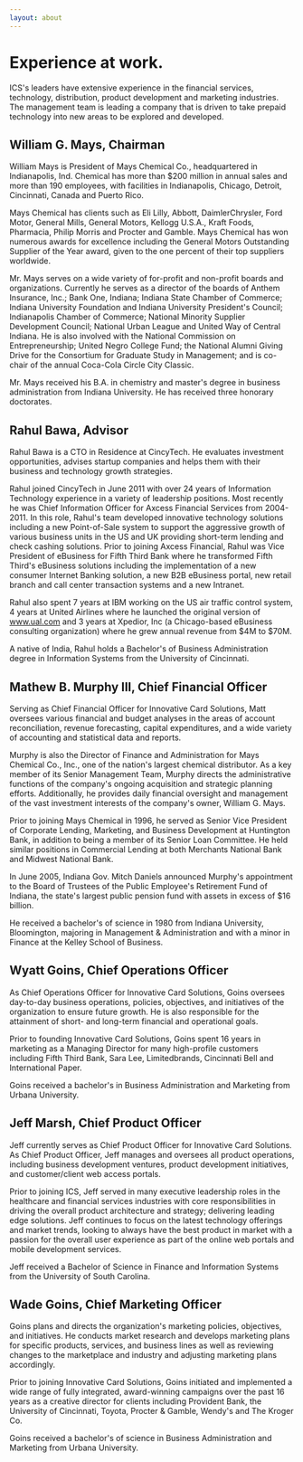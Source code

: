 ```yaml
---
layout: about
---
```

# Experience at work.

ICS's leaders have extensive experience in the financial services,
technology, distribution, product development and marketing industries. The
management team is leading a company that is driven to take prepaid
technology into new areas to be explored and developed.

## William G. Mays, Chairman

William Mays is President of Mays Chemical Co., headquartered in
Indianapolis, Ind.  Chemical has more than $200 million in annual sales and
more than 190 employees, with facilities in Indianapolis, Chicago, Detroit,
Cincinnati, Canada and Puerto Rico.

Mays Chemical has clients such as Eli Lilly, Abbott, DaimlerChrysler, Ford
Motor, General Mills, General Motors, Kellogg U.S.A., Kraft Foods, Pharmacia,
Philip Morris and Procter and Gamble. Mays Chemical has won numerous awards
for excellence including the General Motors Outstanding Supplier of the Year
award, given to the one percent of their top suppliers worldwide.

Mr. Mays serves on a wide variety of for-profit and non-profit boards and
organizations. Currently he serves as a director of the boards of Anthem
Insurance, Inc.; Bank One, Indiana; Indiana State Chamber of Commerce;
Indiana University Foundation and Indiana University President's Council;
Indianapolis Chamber of Commerce; National Minority Supplier Development
Council; National Urban League and United Way of Central Indiana. He is also
involved with the National Commission on Entrepreneurship; United Negro
College Fund; the National Alumni Giving Drive for the Consortium for
Graduate Study in Management; and is co-chair of the annual Coca-Cola Circle
City Classic.

Mr. Mays received his B.A. in chemistry and master's degree in business
administration from Indiana University. He has received three honorary
doctorates.

## Rahul Bawa, Advisor

Rahul Bawa is a CTO in Residence at CincyTech. He evaluates investment
opportunities, advises startup companies and helps them with their business
and technology growth strategies.

Rahul joined CincyTech in June 2011 with over 24 years of Information
Technology experience in a variety of leadership positions. Most recently he
was Chief Information Officer for Axcess Financial Services from 2004-2011.
In this role, Rahul's team developed innovative technology solutions
including a new Point-of-Sale system to support the aggressive growth of
various business units in the US and UK providing short-term lending and
check cashing solutions. Prior to joining Axcess Financial, Rahul was Vice
President of eBusiness for Fifth Third Bank where he transformed Fifth
Third's eBusiness solutions including the implementation of a new consumer
Internet Banking solution, a new B2B eBusiness portal, new retail branch and
call center transaction systems and a new Intranet.

Rahul also spent 7 years at IBM working on the US air traffic control system,
4 years at United Airlines where he launched the original version of
www.ual.com and 3 years at Xpedior, Inc (a Chicago-based eBusiness consulting
organization) where he grew annual revenue from $4M to $70M.

A native of India, Rahul holds a Bachelor's of Business Administration degree
in Information Systems from the University of Cincinnati.

## Mathew B. Murphy III, Chief Financial Officer

Serving as Chief Financial Officer for Innovative Card Solutions, Matt
oversees various financial and budget analyses in the areas of account
reconciliation, revenue forecasting, capital expenditures, and a wide variety
of accounting and statistical data and reports.

Murphy is also the Director of Finance and Administration for Mays Chemical
Co., Inc., one of the nation's largest chemical distributor. As a key member
of its Senior Management Team, Murphy directs the administrative functions of
the company's ongoing acquisition and strategic planning efforts.
Additionally, he provides daily financial oversight and management of the
vast investment interests of the company's owner, William G. Mays.

Prior to joining Mays Chemical in 1996, he served as Senior Vice President of
Corporate Lending, Marketing, and Business Development at Huntington Bank, in
addition to being a member of its Senior Loan Committee. He held similar
positions in Commercial Lending at both Merchants National Bank and Midwest
National Bank.

In June 2005, Indiana Gov. Mitch Daniels announced  Murphy's appointment to
the Board of Trustees of the Public Employee's Retirement Fund of Indiana,
the state's largest public pension fund with assets in excess of $16 billion.

He received a bachelor's of science in 1980 from Indiana University,
Bloomington, majoring in Management &amp; Administration and with a minor in
Finance at the Kelley School of Business.

## Wyatt Goins, Chief Operations Officer

As Chief Operations Officer for Innovative Card Solutions, Goins oversees
day-to-day business operations, policies, objectives, and initiatives of the
organization to ensure future growth. He is also responsible for the
attainment of short- and long-term financial and operational goals.

Prior to founding Innovative Card Solutions, Goins spent 16 years in
marketing as a Managing Director for many high-profile customers including
Fifth Third Bank, Sara Lee, Limitedbrands, Cincinnati Bell and International
Paper.

Goins received a bachelor's in Business Administration and Marketing from
Urbana University.

## Jeff Marsh, Chief Product Officer

Jeff currently serves as Chief Product Officer for Innovative Card Solutions.
As Chief Product Officer, Jeff manages and oversees all product operations,
including business development ventures, product development initiatives, and
customer/client web access portals.

Prior to joining ICS, Jeff served in many executive leadership roles in the
healthcare and financial services industries with core responsibilities in
driving the overall product architecture and strategy; delivering leading
edge solutions. Jeff continues to focus on the latest technology offerings
and market trends, looking to always have the best product in market with a
passion for the overall user experience as part of the online web portals and
mobile development services.

Jeff received a Bachelor of Science in Finance and Information Systems from
the University of South Carolina.

## Wade Goins, Chief Marketing Officer

Goins plans and directs the organization's marketing policies, objectives,
and initiatives. He conducts market research and develops marketing plans for
specific products, services, and business lines as well as reviewing changes
to the marketplace and industry and adjusting marketing plans accordingly.

Prior to joining Innovative Card Solutions, Goins  initiated and implemented
a wide range of fully integrated, award-winning campaigns over the past 16
years as a creative director for clients including Provident Bank, the
University of Cincinnati, Toyota, Procter &amp; Gamble, Wendy's and The
Kroger Co.

Goins received a bachelor's of science in Business Administration and
Marketing from Urbana University.

